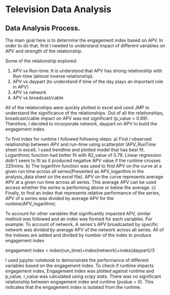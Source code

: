 # Television Data Analysis
## Data Analysis Process.

The main goal here is to determine the engagement index based on APV. In order to do that, first I needed to understand impact of different variables on APV and
strength of the relationship.

Some of the relationship explored:

1) APV vs Run-time: It is understood that APV has strong relationship with Run-time (almost inverse relationship).  
2) APV vs daypart (to understand if time of the day plays an important role in APV) 
3) APV vs network
4) APV vs broadcast/cable

All of the relationships were quickly plotted in excel and used JMP to understand the significance of the relationships. Out of all the relationships, broadcast/cable 
impact on APV was not significant (p_value = 0.89). Therefore, I decided to incorporate network, daypart on APV to build the engagement index. 

To find index for runtime I followed following steps:
a) First I observed relationship between APV and run-time using scatterplot (APV_RunTime sheet in excel). I used trendline and plotted model that has best fit. Logarithmic function had better fit with R2_value of 0.79. Linear regression didn't seem to fit as it produced negative APV value if the runtime crosses 225mins.
b) The logarithm function was used to find APV on the curve at a given run time across all series(Presented as APV_logarithm in the analysis_data sheet on the excel file). APV on the curve represents average APV at a given run time across all series. This average APV can be used access whether the series is performing above or below the average. 
c) Finally, to find an index that represents relative performance of the series, APV of a series was divided by average APV for the runtime(APV_logarithm). 

To account for other variables that significantly impacted APV, similar method was followed and an index was formed for each variables. For example: To account of network, A series's APV broadcasted by specific network was divided by average APV of the network across all series. All of the indexes are added and divided by number of the index to produce engagement index

engagement index = index(run_time)+index(network)+index(daypart)/3

I used jupyter notebook to demonstrate the performance of different variables based on the engagement index. To check if runtime impacts engagement index, Engagement index was plotted against runtime and p_value, r_value was calculated using scipy stats. There was no significant relationship between engagement index and runtime (pvalue = 0). This indicates that the engagement index is isolated from the runtime.
